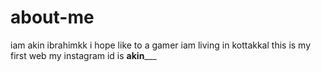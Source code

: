 # about-me
iam akin ibrahimkk
i hope like to a gamer
iam living in kottakkal
this is my first web 
my instagram id is __akin_____
